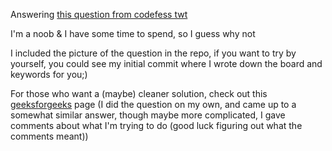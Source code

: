 Answering [this question from codefess twt](https://twitter.com/codingfess/status/1439220133512335365)

I'm a noob & I have some time to spend, so I guess why not

I included the picture of the question in the repo, if you want to try by yourself, you could see my initial commit where I wrote down the board and keywords for you;)

For those who want a (maybe) cleaner solution, check out this [geeksforgeeks](https://www.geeksforgeeks.org/boggle-find-possible-words-board-characters/) page (I did the question on my own, and came up to a somewhat similar answer, though maybe more complicated, I gave comments about what I'm trying to do (good luck figuring out what the comments meant))
